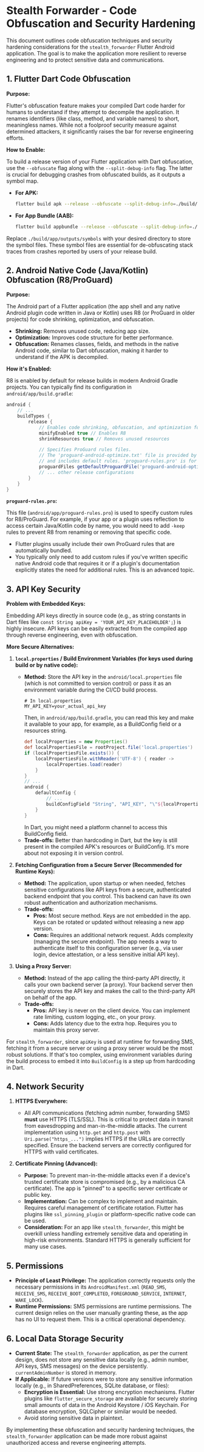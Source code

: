 # Stealth Forwarder - Code Obfuscation and Security Hardening

This document outlines code obfuscation techniques and security hardening considerations for the `stealth_forwarder` Flutter Android application. The goal is to make the application more resilient to reverse engineering and to protect sensitive data and communications.

## 1. Flutter Dart Code Obfuscation

**Purpose:**

Flutter's obfuscation feature makes your compiled Dart code harder for humans to understand if they attempt to decompile the application. It renames identifiers (like class, method, and variable names) to short, meaningless names. While not a foolproof security measure against determined attackers, it significantly raises the bar for reverse engineering efforts.

**How to Enable:**

To build a release version of your Flutter application with Dart obfuscation, use the `--obfuscate` flag along with the `--split-debug-info` flag. The latter is crucial for debugging crashes from obfuscated builds, as it outputs a symbol map.

*   **For APK:**
    ```bash
    flutter build apk --release --obfuscate --split-debug-info=./build/app/outputs/symbols
    ```
*   **For App Bundle (AAB):**
    ```bash
    flutter build appbundle --release --obfuscate --split-debug-info=./build/app/outputs/symbols
    ```

Replace `./build/app/outputs/symbols` with your desired directory to store the symbol files. These symbol files are essential for de-obfuscating stack traces from crashes reported by users of your release build.

## 2. Android Native Code (Java/Kotlin) Obfuscation (R8/ProGuard)

**Purpose:**

The Android part of a Flutter application (the app shell and any native Android plugin code written in Java or Kotlin) uses R8 (or ProGuard in older projects) for code shrinking, optimization, and obfuscation.

*   **Shrinking:** Removes unused code, reducing app size.
*   **Optimization:** Improves code structure for better performance.
*   **Obfuscation:** Renames classes, fields, and methods in the native Android code, similar to Dart obfuscation, making it harder to understand if the APK is decompiled.

**How it's Enabled:**

R8 is enabled by default for release builds in modern Android Gradle projects. You can typically find its configuration in `android/app/build.gradle`:

```gradle
android {
    // ...
    buildTypes {
        release {
            // Enables code shrinking, obfuscation, and optimization for release builds.
            minifyEnabled true // Enables R8
            shrinkResources true // Removes unused resources

            // Specifies ProGuard rules files.
            // The 'proguard-android-optimize.txt' file is provided by the Android SDK
            // and includes default rules. 'proguard-rules.pro' is for your custom rules.
            proguardFiles getDefaultProguardFile('proguard-android-optimize.txt'), 'proguard-rules.pro'
            // ... other release configurations
        }
    }
}
```

**`proguard-rules.pro`:**

This file (`android/app/proguard-rules.pro`) is used to specify custom rules for R8/ProGuard. For example, if your app or a plugin uses reflection to access certain Java/Kotlin code by name, you would need to add `-keep` rules to prevent R8 from renaming or removing that specific code.

*   Flutter plugins usually include their own ProGuard rules that are automatically bundled.
*   You typically only need to add custom rules if you've written specific native Android code that requires it or if a plugin's documentation explicitly states the need for additional rules. This is an advanced topic.

## 3. API Key Security

**Problem with Embedded Keys:**

Embedding API keys directly in source code (e.g., as string constants in Dart files like `const String apiKey = 'YOUR_API_KEY_PLACEHOLDER';`) is highly insecure. API keys can be easily extracted from the compiled app through reverse engineering, even with obfuscation.

**More Secure Alternatives:**

1.  **`local.properties` / Build Environment Variables (for keys used during build or by native code):**
    *   **Method:** Store the API key in the `android/local.properties` file (which is not committed to version control) or pass it as an environment variable during the CI/CD build process.
        ```properties
        # In local.properties
        MY_API_KEY=your_actual_api_key
        ```
        Then, in `android/app/build.gradle`, you can read this key and make it available to your app, for example, as a BuildConfig field or a resources string.
        ```gradle
        def localProperties = new Properties()
        def localPropertiesFile = rootProject.file('local.properties')
        if (localPropertiesFile.exists()) {
            localPropertiesFile.withReader('UTF-8') { reader ->
                localProperties.load(reader)
            }
        }
        // ...
        android {
            defaultConfig {
                // ...
                buildConfigField "String", "API_KEY", "\"${localProperties.getProperty('MY_API_KEY')}\""
            }
        }
        ```
        In Dart, you might need a platform channel to access this BuildConfig field.
    *   **Trade-offs:** Better than hardcoding in Dart, but the key is still present in the compiled APK's resources or BuildConfig. It's more about not exposing it in version control.

2.  **Fetching Configuration from a Secure Server (Recommended for Runtime Keys):**
    *   **Method:** The application, upon startup or when needed, fetches sensitive configurations like API keys from a secure, authenticated backend endpoint that you control. This backend can have its own robust authentication and authorization mechanisms.
    *   **Trade-offs:**
        *   **Pros:** Most secure method. Keys are not embedded in the app. Keys can be rotated or updated without releasing a new app version.
        *   **Cons:** Requires an additional network request. Adds complexity (managing the secure endpoint). The app needs a way to authenticate itself to this configuration server (e.g., via user login, device attestation, or a less sensitive initial API key).

3.  **Using a Proxy Server:**
    *   **Method:** Instead of the app calling the third-party API directly, it calls your own backend server (a proxy). Your backend server then securely stores the API key and makes the call to the third-party API on behalf of the app.
    *   **Trade-offs:**
        *   **Pros:** API key is never on the client device. You can implement rate limiting, custom logging, etc., on your proxy.
        *   **Cons:** Adds latency due to the extra hop. Requires you to maintain this proxy server.

For `stealth_forwarder`, since `apiKey` is used at runtime for forwarding SMS, fetching it from a secure server or using a proxy server would be the most robust solutions. If that's too complex, using environment variables during the build process to embed it into `BuildConfig` is a step up from hardcoding in Dart.

## 4. Network Security

1.  **HTTPS Everywhere:**
    *   All API communications (fetching admin number, forwarding SMS) **must** use HTTPS (TLS/SSL). This is critical to protect data in transit from eavesdropping and man-in-the-middle attacks. The current implementation using `http.get` and `http.post` with `Uri.parse("https_...")` implies HTTPS if the URLs are correctly specified. Ensure the backend servers are correctly configured for HTTPS with valid certificates.

2.  **Certificate Pinning (Advanced):**
    *   **Purpose:** To prevent man-in-the-middle attacks even if a device's trusted certificate store is compromised (e.g., by a malicious CA certificate). The app is "pinned" to a specific server certificate or public key.
    *   **Implementation:** Can be complex to implement and maintain. Requires careful management of certificate rotation. Flutter has plugins like `ssl_pinning_plugin` or platform-specific native code can be used.
    *   **Consideration:** For an app like `stealth_forwarder`, this might be overkill unless handling extremely sensitive data and operating in high-risk environments. Standard HTTPS is generally sufficient for many use cases.

## 5. Permissions

*   **Principle of Least Privilege:** The application correctly requests only the necessary permissions in its `AndroidManifest.xml` (`READ_SMS`, `RECEIVE_SMS`, `RECEIVE_BOOT_COMPLETED`, `FOREGROUND_SERVICE`, `INTERNET`, `WAKE_LOCK`).
*   **Runtime Permissions:** SMS permissions are runtime permissions. The current design relies on the user manually granting these, as the app has no UI to request them. This is a critical operational dependency.

## 6. Local Data Storage Security

*   **Current State:** The `stealth_forwarder` application, as per the current design, does not store any sensitive data locally (e.g., admin number, API keys, SMS messages) on the device persistently. `currentAdminNumber` is stored in memory.
*   **If Applicable:** If future versions were to store any sensitive information locally (e.g., in SharedPreferences, SQLite database, or files):
    *   **Encryption is Essential:** Use strong encryption mechanisms. Flutter plugins like `flutter_secure_storage` are available for securely storing small amounts of data in the Android Keystore / iOS Keychain. For database encryption, SQLCipher or similar would be needed.
    *   Avoid storing sensitive data in plaintext.

By implementing these obfuscation and security hardening techniques, the `stealth_forwarder` application can be made more robust against unauthorized access and reverse engineering attempts.
